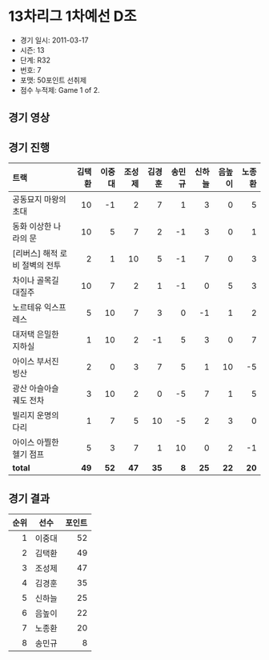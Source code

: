 # 13차리그 1차예선 D조

- 경기 일시: 2011-03-17
- 시즌: 13
- 단계: R32
- 번호: 7
- 포맷: 50포인트 선취제
- 점수 누적제: Game 1 of 2.





## 경기 영상
## 경기 진행

| 트랙 | 김택환 | 이중대 | 조성제 | 김경훈 | 송민규 | 신하늘 | 음높이 | 노종환 |
|:---|---:|---:|---:|---:|---:|---:|---:|---:|
| 공동묘지 마왕의 초대 | 10 | -1 | 2 | 7 | 1 | 3 | 0 | 5 |
| 동화 이상한 나라의 문 | 10 | 5 | 7 | 2 | -1 | 3 | 0 | 1 |
| [리버스] 해적 로비 절벽의 전투 | 2 | 1 | 10 | 5 | -1 | 7 | 0 | 3 |
| 차이나 골목길 대질주 | 10 | 7 | 2 | 1 | -1 | 0 | 5 | 3 |
| 노르테유 익스프레스 | 5 | 10 | 7 | 3 | 0 | -1 | 1 | 2 |
| 대저택 은밀한 지하실 | 1 | 10 | 2 | -1 | 5 | 3 | 0 | 7 |
| 아이스 부서진 빙산 | 2 | 0 | 3 | 7 | 5 | 1 | 10 | -5 |
| 광산 아슬아슬 궤도 전차 | 3 | 10 | 2 | 0 | -5 | 7 | 1 | 5 |
| 빌리지 운명의 다리 | 1 | 7 | 5 | 10 | -5 | 2 | 3 | 0 |
| 아이스 아찔한 헬기 점프 | 5 | 3 | 7 | 1 | 10 | 0 | 2 | -1 |
| __total__ | __49__ | __52__ | __47__ | __35__ | __8__ | __25__ | __22__ | __20__ |




## 경기 결과

| 순위 | 선수 | 포인트 |
|---:|:---:|---:|
| 1 | 이중대 | 52 |
| 2 | 김택환 | 49 |
| 3 | 조성제 | 47 |
| 4 | 김경훈 | 35 |
| 5 | 신하늘 | 25 |
| 6 | 음높이 | 22 |
| 7 | 노종환 | 20 |
| 8 | 송민규 | 8 |

